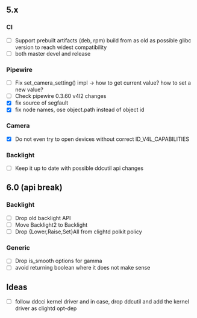 ## 5.x

### CI

- [ ] Support prebuilt artifacts (deb, rpm) build from as old as possible glibc version to reach widest compatibility
- [ ] both master devel and release

### Pipewire
- [ ] Fix set_camera_setting() impl -> how to get current value? how to set a new value?
- [ ] Check pipewire 0.3.60 v4l2 changes 
- [x] fix source of segfault
- [x] fix node names, ose object.path instead of object id 

### Camera 
- [x] Do not even try to open devices without correct ID_V4L_CAPABILITIES

### Backlight
- [ ] Keep it up to date with possible ddcutil api changes

## 6.0 (api break)

### Backlight
- [ ] Drop old backlight API
- [ ] Move Backlight2 to Backlight
- [ ] Drop {Lower,Raise,Set}All from clightd polkit policy

### Generic
- [ ] Drop is_smooth options for gamma
- [ ] avoid returning boolean where it does not make sense

## Ideas
- [ ] follow ddcci kernel driver and in case, drop ddcutil and add the kernel driver as clightd opt-dep
